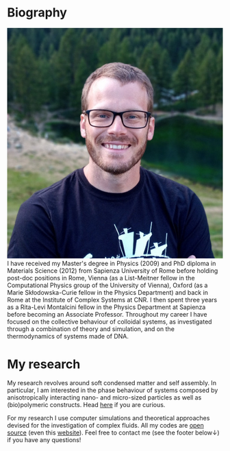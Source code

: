 <!--
.. title: About me
.. slug: index
.. date: 2023-06-25 22:47:45 UTC+02:00
.. tags: 
.. category: 
.. link: 
.. description: 
.. type: text
-->

# Biography

<img src="images/portrait.jpg" class="portrait"> I have received my Master's degree in Physics (2009) and PhD diploma in Materials Science (2012) from Sapienza University of Rome before holding post-doc positions in Rome, Vienna (as a List-Meitner fellow in the Computational Physics group of the University of Vienna), Oxford (as a Marie Skłodowska-Curie fellow in the Physics Department) and back in Rome at the Institute of Complex Systems at CNR. I then spent three years as a Rita-Levi Montalcini fellow in the Physics Department at Sapienza before becoming an Associate Professor. Throughout my career I have focused on the collective behaviour of colloidal systems, as investigated through a combination of theory and simulation, and on the thermodynamics of systems made of DNA.

# My research

My research revolves around soft condensed matter and self assembly. In particular, I am interested in the phase behaviour of systems composed by anisotropically interacting nano- and micro-sized particles as well as (bio)polymeric constructs. Head <a href="link://slug/my-main-research-topics">here</a> if you are curious.

For my research I use computer simulations and theoretical approaches devised for the investigation of complex fluids. All my codes are [open source](https://github.com/lorenzo-rovigatti) (even this [website](https://github.com/lorenzo-rovigatti/nikola_website)). Feel free to contact me (see the footer below&#8595;) if you have any questions!

